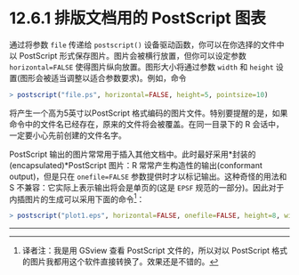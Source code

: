 # 12.6.1 排版文档用的 PostScript 图表

通过将参数 `file` 传递给 `postscript()` 设备驱动函数，你可以在你选择的文件中以 PostScript 形式保存图片。图片会被横行放置，但你可以设定参数 `horizontal=FALSE` 使得图片纵向放置。图形大小将通过参数 `width` 和 `height` 设置(图形会被适当调整以适合参数要求)。例如，命令

```R
> postscript("file.ps", horizontal=FALSE, height=5, pointsize=10)
```

将产生一个高为5英寸以PostScript 格式编码的图片文件。特别要提醒的是，如果命令中的文件名已经存在，原来的文件将会被覆盖。在同一目录下的 R 会话中，一定要小心先前创建的文件名字。

PostScript 输出的图片常常用于插入其他文档中。此时最好采用*封装的(encapsulated)*PostScript 图片：R 常常产生构造性的输出(conformant output)，但是只在 `onefile=FALSE` 参数提供时才以标记输出。这种奇怪的用法和 S 不兼容：它实际上表示输出将会是单页的(这是 `EPSF` 规范的一部分)。因此对于内插图片的生成可以采用下面的命令[^1]：

```R
> postscript("plot1.eps", horizontal=FALSE, onefile=FALSE, height=8, width=6, pointsize=10)
```





---

[^1]: 译者注：我是用 GSview 查看 PostScript 文件的，所以对以 PostScript 格式的图片我都用这个软件直接转换了。效果还是不错的。